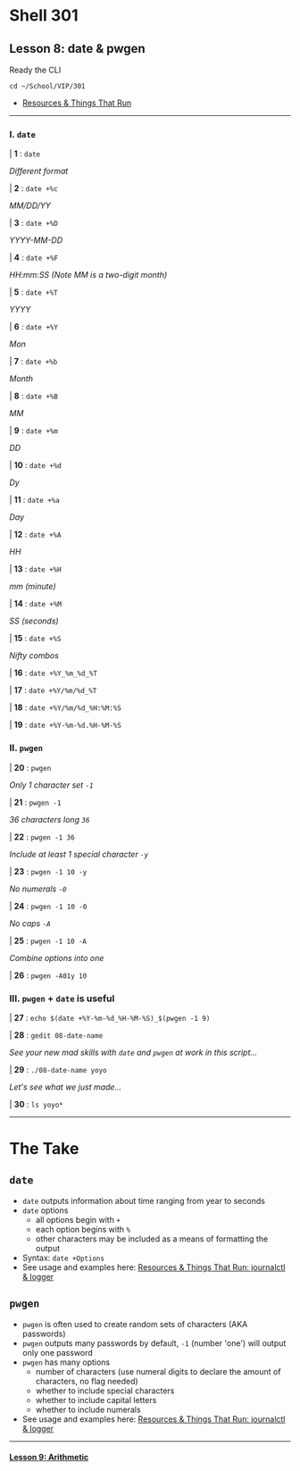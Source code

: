 # Shell 301
## Lesson 8: date & pwgen

Ready the CLI

`cd ~/School/VIP/301`

- [Resources & Things That Run](https://github.com/inkVerb/VIP/blob/master/Cheat-Sheets/Resources.md)

___

### I. `date`

| **1** : `date`

*Different format*

| **2** : `date +%c`

*MM/DD/YY*

| **3** : `date +%D`

*YYYY-MM-DD*

| **4** : `date +%F`

*HH:mm:SS (Note MM is a two-digit month)*

| **5** : `date +%T`

*YYYY*

| **6** : `date +%Y`

*Mon*

| **7** : `date +%b`

*Month*

| **8** : `date +%B`

*MM*

| **9** : `date +%m`

*DD*

| **10** : `date +%d`

*Dy*

| **11** : `date +%a`

*Day*

| **12** : `date +%A`

*HH*

| **13** : `date +%H`

*mm (minute)*

| **14** : `date +%M`

*SS (seconds)*

| **15** : `date +%S`

*Nifty combos*

| **16** : `date +%Y_%m_%d_%T`

| **17** : `date +%Y/%m/%d_%T`

| **18** : `date +%Y/%m/%d_%H:%M:%S`

| **19** : `date +%Y-%m-%d.%H-%M-%S`

### II. `pwgen`

| **20** : `pwgen`

*Only 1 character set `-1`*

| **21** : `pwgen -1`

*36 characters long `36`*

| **22** : `pwgen -1 36`

*Include at least 1 special character `-y`*

| **23** : `pwgen -1 10 -y`

*No numerals `-0`*

| **24** : `pwgen -1 10 -0`

*No caps `-A`*

| **25** : `pwgen -1 10 -A`

*Combine options into one*

| **26** : `pwgen -A01y 10`

### III. `pwgen` + `date` is useful

| **27** : `echo $(date +%Y-%m-%d_%H-%M-%S)_$(pwgen -1 9)`

| **28** : `gedit 08-date-name`

*See your new mad skills with `date` and `pwgen` at work in this script...*

| **29** : `./08-date-name yoyo`

*Let's see what we just made...*

| **30** : `ls yoyo*`

___

# The Take

## `date`
- `date` outputs information about time ranging from year to seconds
- `date` options
  - all options begin with `+`
  - each option begins with `%`
  - other characters may be included as a means of formatting the output
- Syntax: `date +Options`
- See usage and examples here: [Resources & Things That Run: journalctl & logger](https://github.com/inkVerb/vip/blob/master/Cheat-Sheets/Resources.md#vii-date)

## `pwgen`
- `pwgen` is often used to create random sets of characters (AKA passwords)
- `pwgen` outputs many passwords by default, `-1` (number 'one') will output only one password
- `pwgen` has many options
  - number of characters (use numeral digits to declare the amount of characters, no flag needed)
  - whether to include special characters
  - whether to include capital letters
  - whether to include numerals
- See usage and examples here: [Resources & Things That Run: journalctl & logger](https://github.com/inkVerb/vip/blob/master/Cheat-Sheets/Resources.md#viii-pwgen)

___

#### [Lesson 9: Arithmetic](https://github.com/inkVerb/vip/blob/master/301-shell/Lesson-09.md)
